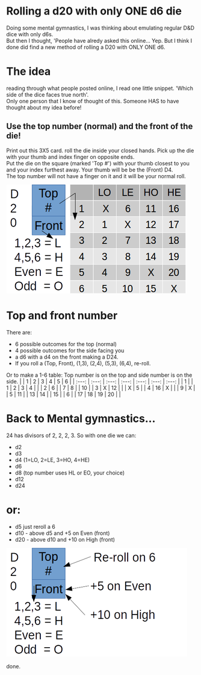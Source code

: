 # Rolling a d20 with only ONE d6 die

Doing some mental gymnastics, I was thinking about emulating regular D&D dice with only d6s.  
But then I thought, 'People have alredy asked this online...  Yep.  But I think I done did find a new method of rolling a D20 with ONLY ONE d6.

# The idea
reading through what people posted online, I read one little snippet.  'Which side of the dice faces true north'.  
Only one person that I know of thought of this.  Someone HAS to have thought about my idea before!

## Use the top number (normal) and the front of the die!

Print out this 3X5 card.  roll the die inside your closed hands.  Pick up the die with your thumb and index finger on opposite ends.  
Put the die on the square (marked 'Top #') with your thumb closest to you and your index furthest away.  Your thumb will be be the (Front) D4.  
The top number will not have a finger on it and it will be your normal roll.  

![D20](d20.png)


# Top and front number

There are:
* 6 possible outcomes for the top (normal)
* 4 possible outcomes for the side facing you
* a d6 with a d4 on the front making a D24.
* If you roll a (Top, Front), (1,3), (2,4), (5,3), (6,4), re-roll.

Or to make a 1-6 table: Top number is on the top and side number is on the side.
|  | 1 | 2 | 3 | 4 | 5 | 6 |
| :---: | :---: | :---: | :---: | :---: | :---: | :---: |
| 1 |   | 1 | 2 | 3 | 4 |   |
| 2 | 6 |   | 7 | 8 |   | 10 |
| 3 | X | 12 |   |   | X | 5 |
| 4 | 16 | X |   |   | 9 | X |
| 5 | 11 |   | 13 | 14 |   | 15 |
| 6 |   | 17 | 18 | 19 | 20 |   |


# Back to Mental gymnastics...
24 has divisors of 2, 2, 2, 3.  So with one die we can:
* d2
* d3
* d4 (1=LO, 2=LE, 3=HO, 4=HE)
* d6
* d8 (top number uses HL or EO, your choice)
* d12
* d24

# or:
* d5 just reroll a 6
* d10 - above d5 and +5 on Even (front)
* d20 - above d10 and +10 on High (front)

![D20-5](d20-5.png)

done.
